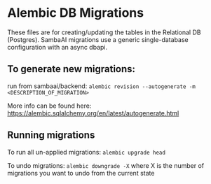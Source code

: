 <!-- ONYX_METADATA={"link": "https://github.com/sambaai-dot-app/sambaai/blob/main/backend/alembic/README.md"} -->

# Alembic DB Migrations

These files are for creating/updating the tables in the Relational DB (Postgres).
SambaAI migrations use a generic single-database configuration with an async dbapi.

## To generate new migrations:

run from sambaai/backend:
`alembic revision --autogenerate -m <DESCRIPTION_OF_MIGRATION>`

More info can be found here: https://alembic.sqlalchemy.org/en/latest/autogenerate.html

## Running migrations

To run all un-applied migrations:
`alembic upgrade head`

To undo migrations:
`alembic downgrade -X`
where X is the number of migrations you want to undo from the current state
